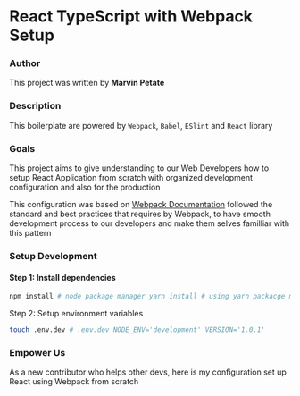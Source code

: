 <h1>React TypeScript with Webpack Setup</h1>
<h3>Author</h3>
<p>This project was written by <b>Marvin Petate</b></p>
<h3>Description</h3>
<p>
This boilerplate are powered by <code>Webpack</code>, <code>Babel</code>,
<code>ESlint</code> and <code>React</code> library
</p>
<h3>Goals</h3>
<p>
This project aims to give understanding to our Web Developers how to setup
React Application from scratch with organized development configuration and
also for the production
</p>
<p>
This configuration was based on
<a href="https://webpack.js.org/guides">Webpack Documentation</a> followed
the standard and best practices that requires by Webpack, to have smooth
development process to our developers and make them selves familliar with
this pattern
</p>

<h3>Setup Development</h3>
<h4>Step 1: Install dependencies</h4>

```bash
npm install # node package manager yarn install # using yarn packacge manager
```

<p>Step 2: Setup environment variables</p>

```bash
touch .env.dev # .env.dev NODE_ENV='development' VERSION='1.0.1'
```

<div>
<h3>Empower Us</h3>
<p>
As a new contributor who helps other devs, here is my configuration set up
React using Webpack from scratch
</p>
</div>

